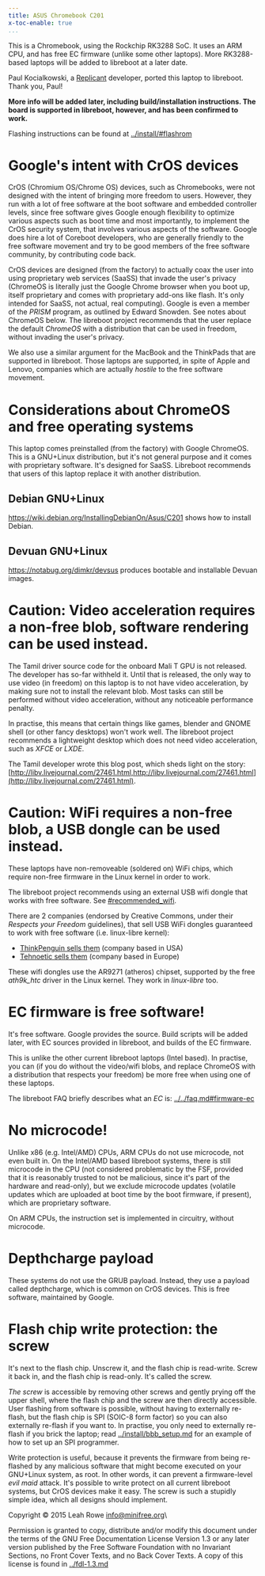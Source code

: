 ```yaml
---
title: ASUS Chromebook C201 
x-toc-enable: true
...
```


This is a Chromebook, using the Rockchip RK3288 SoC. It uses an ARM CPU,
and has free EC firmware (unlike some other laptops). More RK3288-based
laptops will be added to libreboot at a later date.

Paul Kocialkowski, a [Replicant](http://www.replicant.us/) developer,
ported this laptop to libreboot. Thank you, Paul!

**More info will be added later, including build/installation
instructions. The board is supported in libreboot, however, and has been
confirmed to work.**

Flashing instructions can be found at
[../install/\#flashrom](../install/#flashrom)

Google's intent with CrOS devices
==================================

CrOS (Chromium OS/Chrome OS) devices, such as Chromebooks, were not
designed with the intent of bringing more freedom to users. However,
they run with a lot of free software at the boot software and embedded
controller levels, since free software gives Google enough flexibility
to optimize various aspects such as boot time and most importantly, to
implement the CrOS security system, that involves various aspects of the
software. Google does hire a lot of Coreboot developers, who are
generally friendly to the free software movement and try to be good
members of the free software community, by contributing code back.

CrOS devices are designed (from the factory) to actually coax the user
into using proprietary web services (SaaSS) that invade the user's
privacy (ChromeOS is literally just the Google Chrome browser when you
boot up, itself proprietary and comes with proprietary add-ons like
flash. It's only intended for SaaSS, not actual, real computing).
Google is even a member of the *PRISM* program, as outlined by Edward
Snowden. See notes about ChromeOS below. The libreboot project
recommends that the user replace the default *ChromeOS* with a
distribution that can be used in freedom, without invading the user's
privacy.

We also use a similar argument for the MacBook and the ThinkPads that
are supported in libreboot. Those laptops are supported, in spite of
Apple and Lenovo, companies which are actually *hostile* to the free
software movement.

Considerations about ChromeOS and free operating systems
========================================================

This laptop comes preinstalled (from the factory) with Google ChromeOS.
This is a GNU+Linux distribution, but it's not general purpose and it
comes with proprietary software. It's designed for SaaSS. Libreboot
recommends that users of this laptop replace it with another
distribution.

Debian GNU+Linux
----------------

<https://wiki.debian.org/InstallingDebianOn/Asus/C201> shows how to
install Debian.

Devuan GNU+Linux
----------------

<https://notabug.org/dimkr/devsus> produces bootable and installable
Devuan images.

Caution: Video acceleration requires a non-free blob, software rendering can be used instead.
=============================================================================================

The Tamil driver source code for the onboard Mali T GPU is not released.
The developer has so-far withheld it. Until that is released, the only
way to use video (in freedom) on this laptop is to not have video
acceleration, by making sure not to install the relevant blob. Most
tasks can still be performed without video acceleration, without any
noticeable performance penalty.

In practise, this means that certain things like games, blender and
GNOME shell (or other fancy desktops) won't work well. The libreboot
project recommends a lightweight desktop which does not need video
acceleration, such as *XFCE* or *LXDE*.

The Tamil developer wrote this blog post, which sheds light on the
story:
[http://libv.livejournal.com/27461.html,http://libv.livejournal.com/27461.html](http://libv.livejournal.com/27461.html).

Caution: WiFi requires a non-free blob, a USB dongle can be used instead.
=========================================================================

These laptops have non-removeable (soldered on) WiFi chips, which
require non-free firmware in the Linux kernel in order to work.

The libreboot project recommends using an external USB wifi dongle that
works with free software. See
[\#recommended\_wifi](./#recommended_wifi).

There are 2 companies (endorsed by Creative Commons, under their
*Respects your Freedom* guidelines), that sell USB WiFi dongles
guaranteed to work with free software (i.e. linux-libre kernel):

-   [ThinkPenguin sells
    them](https://www.thinkpenguin.com/gnu-linux/penguin-wireless-n-usb-adapter-gnu-linux-tpe-n150usb)
    (company based in USA)
-   [Tehnoetic sells
    them](https://tehnoetic.com/tehnoetic-wireless-adapter-gnu-linux-libre-tet-n150)
    (company based in Europe)

These wifi dongles use the AR9271 (atheros) chipset, supported by the
free *ath9k\_htc* driver in the Linux kernel. They work in *linux-libre*
too.

EC firmware is free software!
=============================

It's free software. Google provides the source. Build scripts will be
added later, with EC sources provided in libreboot, and builds of the EC
firmware.

This is unlike the other current libreboot laptops (Intel based). In
practise, you can (if you do without the video/wifi blobs, and replace
ChromeOS with a distribution that respects your freedom) be more free
when using one of these laptops.

The libreboot FAQ briefly describes what an *EC* is:
[../../faq.md#firmware-ec](../../faq.md#firmware-ec)

No microcode!
=============

Unlike x86 (e.g. Intel/AMD) CPUs, ARM CPUs do not use microcode, not
even built in. On the Intel/AMD based libreboot systems, there is still
microcode in the CPU (not considered problematic by the FSF, provided
that it is reasonably trusted to not be malicious, since it's part of
the hardware and read-only), but we exclude microcode updates (volatile
updates which are uploaded at boot time by the boot firmware, if
present), which are proprietary software.

On ARM CPUs, the instruction set is implemented in circuitry, without
microcode.

Depthcharge payload
===================

These systems do not use the GRUB payload. Instead, they use a payload
called depthcharge, which is common on CrOS devices. This is free
software, maintained by Google.

Flash chip write protection: the screw
======================================

It's next to the flash chip. Unscrew it, and the flash chip is
read-write. Screw it back in, and the flash chip is read-only. It's
called the screw.

*The screw* is accessible by removing other screws and gently prying off
the upper shell, where the flash chip and the screw are then directly
accessible. User flashing from software is possible, without having to
externally re-flash, but the flash chip is SPI (SOIC-8 form factor) so
you can also externally re-flash if you want to. In practise, you only
need to externally re-flash if you brick the laptop; read
[../install/bbb\_setup.md](../install/bbb_setup.md) for an example
of how to set up an SPI programmer.

Write protection is useful, because it prevents the firmware from being
re-flashed by any malicious software that might become executed on your
GNU+Linux system, as root. In other words, it can prevent a
firmware-level *evil maid* attack. It's possible to write protect on
all current libreboot systems, but CrOS devices make it easy. The screw
is such a stupidly simple idea, which all designs should implement.

Copyright © 2015 Leah Rowe <info@minifree.org>\

Permission is granted to copy, distribute and/or modify this document
under the terms of the GNU Free Documentation License Version 1.3 or any later
version published by the Free Software Foundation
with no Invariant Sections, no Front Cover Texts, and no Back Cover Texts.
A copy of this license is found in [../fdl-1.3.md](../fdl-1.3.md)
